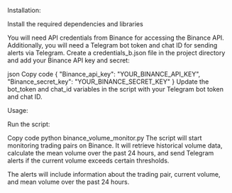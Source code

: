 Installation:

Install the required dependencies and libraries

You will need API credentials from Binance for accessing the Binance API.
Additionally, you will need a Telegram bot token and chat ID for sending alerts via Telegram.
Create a credentials_b.json file in the project directory and add your Binance API key and secret:

json
Copy code
{
    "Binance_api_key": "YOUR_BINANCE_API_KEY",
    "Binance_secret_key": "YOUR_BINANCE_SECRET_KEY"
}
Update the bot_token and chat_id variables in the script with your Telegram bot token and chat ID.

Usage:

Run the script:

Copy code
python binance_volume_monitor.py
The script will start monitoring trading pairs on Binance. It will retrieve historical volume data, calculate the mean volume over the past 24 hours, and send Telegram alerts if the current volume exceeds certain thresholds.

The alerts will include information about the trading pair, current volume, and mean volume over the past 24 hours.
